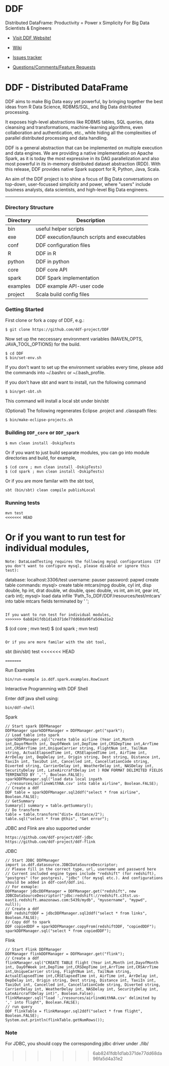DDF
===

Distributed DataFrame: Productivity = Power x Simplicity
For Big Data Scientists & Engineers

* [Visit DDF Website!](http://ddf.io)

* [Wiki](https://github.com/ddf-project/DDF/wiki)

* [Issues tracker](https://github.com/ddf-project/DDF/issues)

* [Questions/Comments/Feature Requests](https://groups.google.com/forum/#!forum/ddf-project)

# DDF - Distributed DataFrame 

DDF aims to make Big Data easy yet powerful, by bringing together
the best ideas from R Data Science, RDBMS/SQL, and Big Data distributed
processing.

It exposes high-level abstractions like RDBMS tables,
SQL queries, data cleansing and transformations, machine-learning
algorithms, even collaboration and authentication, etc., while
hiding all the complexities of parallel distributed processing
and data handling.

DDF is a general abstraction that can be implemented on multiple
execution and data engines. We are providing a native implementation
on Apache Spark, as it is today the most expressive in its DAG
parallelization and also most powerful in its in-memory distributed
dataset abstraction (RDD). With this release, DDF provides native
Spark support for R, Python, Java, Scala.

An aim of the DDF project is to shine a focus of Big Data conversations
on top-down, user-focussed simplicity and power, where "users" include
business analysts, data scientists, and high-level Big Data engineers.

---

### Directory Structure

| Directory | Description |
|-----------|-------------|
| bin | useful helper scripts |
| exe | DDF execution/launch scripts and executables |
| conf | DDF configuration files |
| R | DDF in R |
| python | DDF in python |
| core | DDF core API |
| spark | DDF Spark implementation |
| examples | DDF example API-user code |
| project | Scala build config files |

### Getting Started

First clone or fork a copy of DDF, e.g.:

```
$ git clone https://github.com/ddf-project/DDF 
```

Now set up the neccessary environment variables (MAVEN_OPTS, JAVA_TOOL_OPTIONS) for the build.

```
$ cd DDF
$ bin/set-env.sh
```
If you don't want to set up the environment variables every time,
please add the commands into ~/.bashrc or ~/.bash_profile.

If you don't have sbt and want to install, run the following command
```
$ bin/get-sbt.sh
```
This command will install a local sbt under bin/sbt

(Optional) The following regenerates Eclipse .project and .classpath files:

```
$ bin/make-eclipse-projects.sh
```

### Building `DDF_core` or `DDF_spark`
```
$ mvn clean install -DskipTests
```

Or if you want to just build separate modules, you can go into module
directories and build, for example,

```
$ (cd core ; mvn clean install -DskipTests)
$ (cd spark ; mvn clean install -DskipTests)
```

Or if you are more familar with the sbt tool,
```
sbt (bin/sbt) clean compile publishLocal
```
### Running tests
	
```
mvn test
<<<<<<< HEAD
```

Or if you want to run test for individual modules,
=======
```
Note: DataLoadTesting requires the following mysql configurations (If you don't want to configure mysql, please disable or ignore this test):
```
database: localhost:3306/test
username: pauser
password: papwd
create table commands:
mysql> create table mtcars(mpg double, cyl int, disp double, hp int, drat double, wt double, qsec double, vs int, am int, gear int, carb int);
mysql> load data infile 'Path_To_DDF/DDF/resources/test/mtcars' into table mtcars fields terminated by ' ';
```

If you want to run test for individual modules,
>>>>>>> 6ab8241fdb1d1ab371de77dd68da96fa5d4a31e2
```
$ (cd core ; mvn test)
$ (cd spark ; mvn test)
```

Or if you are more familar with the sbt tool,
```
sbt (bin/sbt) test
<<<<<<< HEAD
``` 
=======
```
Run Examples
```
bin/run-example io.ddf.spark.examples.RowCount 
```
Interactive Programming with DDF Shell


Enter ddf java shell using:
```
bin/ddf-shell
```
Spark
```
// Start spark DDFManager
DDFManager sparkDDFManager = DDFManager.get("spark");
// Load table into spark
sparkDDFManager.sql("create table airline (Year int,Month int,DayofMonth int, DayOfWeek int,DepTime int,CRSDepTime int,ArrTime int,CRSArrTime int,UniqueCarrier string, FlightNum int, TailNum string, ActualElapsedTime int, CRSElapsedTime int, AirTime int, ArrDelay int, DepDelay int, Origin string, Dest string, Distance int, TaxiIn int, TaxiOut int, Cancelled int, CancellationCode string, Diverted string, CarrierDelay int, WeatherDelay int, NASDelay int, SecurityDelay int, LateAircraftDelay int ) ROW FORMAT DELIMITED FIELDS TERMINATED BY ','", Boolean.FALSE);
sparkDDFManager.sql("load data local inpath './resources/airlineWithNA.csv' into table airline", Boolean.FALSE);
// Create a ddf
DDF table = sparkDDFManager.sql2ddf("select * from airline", Boolean.FALSE);
// GetSummary
Summary[] summary = table.getSummary();
// Do transform
table = table.transform("dist= distance/2");
table.sql("select * from @this", "Get error");
```
JDBC and Flink are also supported under 
```
https://github.com/ddf-project/ddf-jdbc
https://github.com/ddf-project/ddf-flink
```

JDBC
```
// Start JDBC DDFManager
import io.ddf.datasource.JDBCDataSourceDescriptor;
// Please fill in the correct type, url, username and password here
// Current included engine types include "redshift" (for redshift), "postgres" (for postgres), "jdbc" (for mysql etc.). And configurations should be added in ddf-conf/ddf.ini.
// For exmaple: 
DDFManager jdbcDDFManager = DDFManager.get("redshift", new JDBCDataSourceDescriptor("jdbc:redshift://redshift.c3tst.us-east1.redshift.amazonaws.com:5439/mydb", "myusername", "mypwd", null));
// Create a ddf
DDF redshiftDDF = jdbcDDFManager.sql2ddf("select * from links", Boolean.FALSE);
// Copy ddf to spark
DDF copiedDDF = sparkDDFManager.copyFrom(redshiftDDF, "copiedDDF");
sparkDDFManager.sql("select * from copiedDDF");

```
Flink
```
// Start Flink DDFManager
DDFManager flinkDDFManager = DDFManager.get("flink");
// Create a ddf
flinkManager.sql("CREATE TABLE flight (Year int,Month int,DayofMonth int, DayOfWeek int,DepTime int,CRSDepTime int,ArrTime int,CRSArrTime int,UniqueCarrier string, FlightNum int, TailNum string, ActualElapsedTime int,CRSElapsedTime int, AirTime int, ArrDelay int, DepDelay int, Origin string, Dest string, Distance int, TaxiIn int, TaxiOut int, Cancelled int, CancellationCode string, Diverted string, CarrierDelay int, WeatherDelay int, NASDelay int, SecurityDelay int, LateAircraftDelay int)", Boolean.False);
flinkManager.sql("load './resources/airlineWithNA.csv' delimited by ',' into flight", Boolean.FALSE);
// run query
DDF flinkTable = flinkManager.sql2ddf("select * from flight", Boolean.FALSE);
System.out.println(flinkTable.getNumRows());
```
### Note
For JDBC, you should copy the corresponding jdbc driver under ./lib/


 
>>>>>>> 6ab8241fdb1d1ab371de77dd68da96fa5d4a31e2

